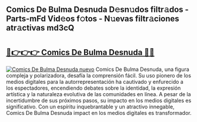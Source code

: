 ## Comics De Bulma Desnuda D𝚎sn𝚞dos filtr𝚊dos - Parts-mFd Vid𝚎os f𝚘tos - N𝚞evas filtr𝚊ciones atr𝚊ctivas md3cQ

# <h2><a href="http://mb3cvg.tromn.icu/?c=Comics+De+Bulma+Desnuda">🔗👉👉👉 Comics De Bulma Desnuda 🔗🔗</a></h2>

[![Comics De Bulma Desnuda nuevo](https://i.imgur.com/pEAQMta.gif)](http://mb3cvg.tromn.icu/?c=Comics+De+Bulma+Desnuda)
Comics De Bulma Desnuda, una figura compleja y polarizadora, desafía la comprensión fácil. Su uso pionero de los medios digitales para la autorrepresentación ha cautivado y enfurecido a los espectadores, encendiendo debates sobre la identidad, la expresión artística y la naturaleza evolutiva de las comunidades en línea. A pesar de la incertidumbre de sus próximos pasos, su impacto en los medios digitales es significativo. Con un espíritu inquebrantable y un atractivo innegable, Comics De Bulma Desnuda impact en los medios digitales es transformador.
